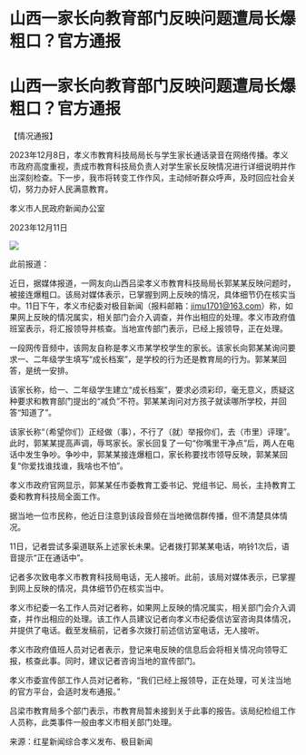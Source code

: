 # 山西一家长向教育部门反映问题遭局长爆粗口？官方通报

# 山西一家长向教育部门反映问题遭局长爆粗口？官方通报

【情况通报】

2023年12月8日，孝义市教育科技局局长与学生家长通话录音在网络传播。孝义市政府高度重视，责成市教育科技局负责人对学生家长反映情况进行详细说明并作出深刻检查。下一步，我市将转变工作作风，主动倾听群众呼声，及时回应社会关切，努力办好人民满意教育。

孝义市人民政府新闻办公室

2023年12月11日

![](https://inews.gtimg.com/om_bt/OaDXbs52bIOGcHjxB_H2wpniBBlmgUVypWfxc62qpHj28AA/1000)

此前报道：

近日，据媒体报道，一网友向山西吕梁孝义市教育科技局局长郭某某反映问题时，被接连爆粗口。该局对媒体表示，已掌握到网上反映的情况，具体细节仍在核实当中。11日下午，孝义市纪委对极目新闻（报料邮箱：jimu1701@163.com）称，如果网上反映的情况属实，相关部门会介入调查，并作出相应的处理。孝义市政府值班室表示，将汇报领导并核查。当地宣传部门表示，已经上报领导，正在处理。

一段网传音频中，该网友自称是孝义市某学校学生的家长。该家长向郭某某询问要求一、二年级学生填写“成长档案”，是学校的行为还是教育局的行为。郭某某回答，是统一安排。

该家长称，给一、二年级学生建立“成长档案”，要求必须彩印，毫无意义，质疑这种要求和教育部门提出的“减负”不符。郭某某询问对方孩子就读哪所学校，并回答“知道了”。

该家长称“（希望你们）正经做（事），不行了（就）举报你们，去（市里）评理”。此时，郭某某提高声调，辱骂家长。家长回复了一句“你嘴里干净点”后，两人在电话中发生争吵。争吵中，郭某某接连爆粗口，家长称要找市领导反映，郭某某回复“你爱找谁找谁，我啥也不怕”。

孝义市政府官网显示，郭某某任市委教育工委书记、党组书记、局长，主持教育工委和教育科技局全面工作。

据当地一位市民称，他近日注意到该段音频在当地微信群传播，但不清楚具体情况。

11日，记者尝试多渠道联系上述家长未果。记者拨打郭某某电话，响铃1次后，语音提示“正在通话中”。

记者多次致电孝义市教育科技局电话，无人接听。此前，该局对媒体表示，已掌握到网上反映的情况，具体细节仍在核实当中。

孝义市纪委一名工作人员对记者称，如果网上反映的情况属实，相关部门会介入调查，并作出相应的处理。该工作人员建议记者向孝义市纪委信访室咨询具体情况，并提供了电话。截至发稿前，记者多次拨打前述信访室电话，无人接听。

孝义市政府值班人员对记者表示，登记来电反映的信息后会将相关情况向领导汇报，核查此事。同时，建议记者咨询当地的宣传部门。

孝义市委宣传部工作人员对记者称，“我们已经上报领导，正在处理，可关注当地的官方平台，会适时发布通报。”

吕梁市教育局多个部门表示，市教育局暂未接到关于此事的报告。该局纪检组工作人员称，此类事件一般由孝义市相关部门处理。

来源：红星新闻综合孝义发布、极目新闻

